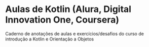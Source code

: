 # Aulas de Kotlin (Alura, Digital Innovation One, Coursera)
Caderno de anotações de aulas e exercícios/desafios do curso de introdução a Kotlin e Orientação a Objetos
